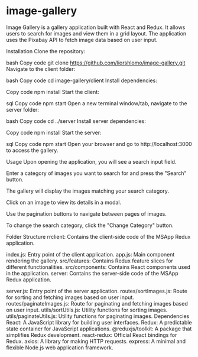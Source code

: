 # image-gallery
Image Gallery is a gallery application built with React and Redux. It allows users to search for images and view them in a grid layout. The application uses the Pixabay API to fetch image data based on user input.

Installation
Clone the repository:

bash
Copy code
git clone https://github.com/liorshlomo/image-gallery.git
Navigate to the client folder:

bash
Copy code
cd image-gallery/client
Install dependencies:

Copy code
npm install
Start the client:

sql
Copy code
npm start
Open a new terminal window/tab, navigate to the server folder:

bash
Copy code
cd ../server
Install server dependencies:

Copy code
npm install
Start the server:

sql
Copy code
npm start
Open your browser and go to http://localhost:3000 to access the gallery.

Usage
Upon opening the application, you will see a search input field.

Enter a category of images you want to search for and press the "Search" button.

The gallery will display the images matching your search category.

Click on an image to view its details in a modal.

Use the pagination buttons to navigate between pages of images.

To change the search category, click the "Change Category" button.

Folder Structure
rrclient: Contains the client-side code of the MSApp Redux application.

index.js: Entry point of the client application.
app.js: Main component rendering the gallery.
src/features: Contains Redux feature slices for different functionalities.
src/components: Contains React components used in the application.
server: Contains the server-side code of the MSApp Redux application.

server.js: Entry point of the server application.
routes/sortImages.js: Route for sorting and fetching images based on user input.
routes/paginateImages.js: Route for paginating and fetching images based on user input.
utils/sortUtils.js: Utility functions for sorting images.
utils/paginateUtils.js: Utility functions for paginating images.
Dependencies
React: A JavaScript library for building user interfaces.
Redux: A predictable state container for JavaScript applications.
@reduxjs/toolkit: A package that simplifies Redux development.
react-redux: Official React bindings for Redux.
axios: A library for making HTTP requests.
express: A minimal and flexible Node.js web application framework.
